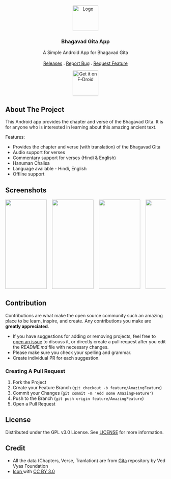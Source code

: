 <br/>
<p align="center">
  <a href="https://github.com/WirelessAlien/BhagavadGitaApp">
    <img src="https://github.com/WirelessAlien/BhagavadGitaApp/blob/master/app/src/main/res/mipmap-xxxhdpi/ic_launcher.png" alt="Logo" width="80" height="80">
  </a>

  <h3 align="center">Bhagavad Gita App</h3>

  <p align="center">
    A Simple Android App for Bhagavad Gita
    <br/>
    <br/>
    <a href="https://github.com/WirelessAlien/BhagavadGitaApp/releases">Releases</a>
    .
    <a href="https://github.com/WirelessAlien/BhagavadGitaApp/issues">Report Bug</a>
    .
    <a href="https://github.com/WirelessAlien/BhagavadGitaApp/issues">Request Feature</a>
  </p>
</p>

<p align="center"><a href="https://f-droid.org/en/packages/com.wirelessalien.android.bhagavadgita/"><img src="https://fdroid.gitlab.io/artwork/badge/get-it-on-en.svg" alt="Get it on F-Droid" height=80/></a></p>

## About The Project

This Android app provides the chapter and verse of the Bhagavad Gita. It is for anyone who is interested in learning about this amazing ancient text.

Features:

* Provides the chapter and verse (with translation) of the Bhagavad Gita
* Audio support for verses
* Commentary support for verses (Hindi & English)
* Hanuman Chalisa
* Language available - Hindi, English
* Offline support


## Screenshots
<pre>
<img src="https://github.com/WirelessAlien/BhagavadGitaApp/assets/121420261/0e1b638c-05cb-44a0-8c81-04f21d674078" width="130" height="280" />  <img src="https://github.com/WirelessAlien/BhagavadGitaApp/assets/121420261/9dd5177b-42b3-47f4-a060-b05d8277cb7c" width="130" height="280" />  <img src="https://github.com/WirelessAlien/BhagavadGitaApp/assets/121420261/226fa342-d993-4aa8-8374-0a77c15bed1c" width="130" height="280" />  <img src="https://github.com/WirelessAlien/BhagavadGitaApp/assets/121420261/d7c69288-6b6f-43e4-ac45-93221c5d3e64" width="130" height="280" />  <img src="https://github.com/WirelessAlien/BhagavadGitaApp/assets/121420261/1ca71686-a9fd-4b3e-8dbf-30d58a5c0fb7" width="130" height="280" />  <img src="https://github.com/WirelessAlien/BhagavadGitaApp/assets/121420261/e2427898-f82b-4839-a3c3-fc699c70857b" width="130" height="280" />  <img src="https://github.com/WirelessAlien/BhagavadGitaApp/assets/121420261/0b52cefd-057b-482c-861e-c781c84b100e" width="130" height="280" />
</pre>



## Contribution

Contributions are what make the open source community such an amazing place to be learn, inspire, and create. Any contributions you make are **greatly appreciated**.
* If you have suggestions for adding or removing projects, feel free to [open an issue](https://github.com/WirelessAlien/BhagavadGitaApp/issues/new) to discuss it, or directly create a pull request after you edit the *README.md* file with necessary changes.
* Please make sure you check your spelling and grammar.
* Create individual PR for each suggestion.

### Creating A Pull Request

1. Fork the Project
2. Create your Feature Branch (`git checkout -b feature/AmazingFeature`)
3. Commit your Changes (`git commit -m 'Add some AmazingFeature'`)
4. Push to the Branch (`git push origin feature/AmazingFeature`)
5. Open a Pull Request

## License

Distributed under the GPL v3.0 License. See [LICENSE](https://github.com/WirelessAlien/BhagavadGitaApp/blob/master/LICENSE) for more information.

## Credit

* All the data (Chapters, Verse, Tranlation) are from [Gita](https://github.com/gita/gita) repository by
Ved Vyas Foundation 
* [Icon ](https://www.iconfinder.com/agarwalsonika) with [CC BY 3.0](https://creativecommons.org/licenses/by/3.0/)
